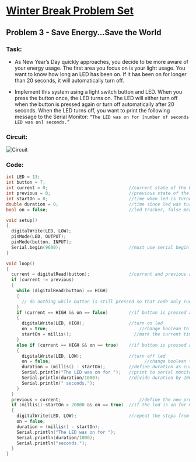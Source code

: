 # [Winter Break Problem Set](https://bmesbuildteamucla.github.io/winter-break/problem-set-2)
## Problem 3 - Save Energy…Save the World

### Task:
* As New Year’s Day quickly approaches, you decide to be more aware of your energy usage. The first area you focus on is your light usage. You want to know how long an LED has been on. If it has been on for longer than 20 seconds, it will automatically turn off.

* Implement this system using a light switch button and LED. When you press the button once, the LED turns on. The LED will either turn off when the button is pressed again or turn off automatically after 20 seconds. When the LED turns off, you want to print the following message to the Serial Monitor: `“The LED was on for [number of seconds LED was on] seconds.”`

### Circuit:
![Circuit](https://bmesbuildteamucla.github.io/winter-break/problem-set-2/problem-3--save-energy/circuit.png)

### Code:
```c
int LED = 13;
int button = 7;
int current = 0;                               //current state of the button
int previous = 0;                              //previous state of the button
int startOn = 0;                               //time when led is turned on
double duration = 0;                           //time since led was turned on, use a double so it can show decimals!
bool on = false;                               //led tracker, false means led off 

void setup()
{
  digitalWrite(LED, LOW);
  pinMode(LED, OUTPUT);
  pinMode(button, INPUT);
  Serial.begin(9600);                          //must use serial begin to use the serial monitor later
}

void loop()
{
  current = digitalRead(button);               //current and previous account for errors from holding the button
  if (current != previous)
  {
    while (digitalRead(button) == HIGH)
    {
      // do nothing while button is still pressed so that code only runs once
    }
    if (current == HIGH && on == false)        //if button is pressed and led is off
    {
      digitalWrite(LED, HIGH);                 //turn on led
      on = true;  			                       //change boolean to true since led is on
      startOn = millis();	                     //mark the current time as start of led on
    }
    else if (current == HIGH && on == true)    //if button is pressed and led is on
    {
      digitalWrite(LED, LOW);                  //turn off led
      on = false;			                         //change boolean to false
      duration = (millis() - startOn);         //define duration as current time minus start on
      Serial.println("The LED was on for ");   //print to serial monitor
      Serial.println(duration/1000);           //divide duration by 1000 to get time in seconds
      Serial.println(" seconds.");
    }
  }
  previous = current;		                       //define the new previous to be the old current
  if (millis()-startOn > 20000 && on == true)  //if the led is on for more than 20 sec
  {
    digitalWrite(LED, LOW);                    //repeat the steps from else if statement
    on = false;
    duration = (millis() - startOn);
    Serial.println("The LED was on for ");
    Serial.println(duration/1000);
    Serial.println("seconds.");
  }
}
```
